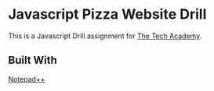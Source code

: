 # Javascript Pizza Website Drill
This is a Javascript Drill assignment for [The Tech Academy](https://www.learncodinganywhere.com/). 

## Built With
[Notepad++](https://notepad-plus-plus.org/)
